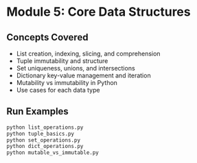# Module 5: Core Data Structures

## Concepts Covered
- List creation, indexing, slicing, and comprehension
- Tuple immutability and structure
- Set uniqueness, unions, and intersections
- Dictionary key-value management and iteration
- Mutability vs immutability in Python
- Use cases for each data type

## Run Examples

```bash
python list_operations.py
python tuple_basics.py
python set_operations.py
python dict_operations.py
python mutable_vs_immutable.py

